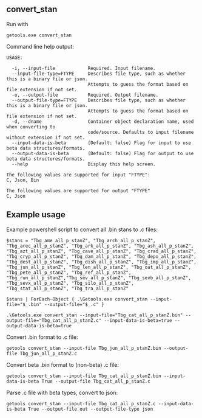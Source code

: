 ## convert_stan

Run with

    getools.exe convert_stan

Command line help output:

    USAGE:

      -i, --input-file            Required. Input filename.
      --input-file-type=FTYPE     Describes file type, such as whether this is a binary file or json.
                                  Attempts to guess the format based on file extension if not set.
      -o, --output-file           Required. Output filename.
      --output-file-type=FTYPE    Describes file type, such as whether this is a binary file or json.
                                  Attempts to guess the format based on file extension if not set.
      -d, --dname                 Container object declaration name, used when converting to
                                  code/source. Defaults to input filename without extension if not set.
      --input-data-is-beta        (Default: false) Flag for input to use beta data structures/formats.
      --output-data-is-beta       (Default: false) Flag for output to use beta data structures/formats.
      --help                      Display this help screen.

    The following values are supported for input "FTYPE":
    C, Json, Bin

    The following values are supported for output "FTYPE"
    C, Json

## Example usage

Example powershell script to convert all .bin stans to .c files:

    $stans = "Tbg_ame_all_p_stanZ", "Tbg_arch_all_p_stanZ", "Tbg_arec_all_p_stanZ", "Tbg_ark_all_p_stanZ", "Tbg_ash_all_p_stanZ", "Tbg_azt_all_p_stanZ", "Tbg_cave_all_p_stanZ", "Tbg_crad_all_p_stanZ", "Tbg_cryp_all_p_stanZ", "Tbg_dam_all_p_stanZ", "Tbg_depo_all_p_stanZ", "Tbg_dest_all_p_stanZ", "Tbg_dish_all_p_stanZ", "Tbg_imp_all_p_stanZ", "Tbg_jun_all_p_stanZ", "Tbg_len_all_p_stanZ", "Tbg_oat_all_p_stanZ", "Tbg_pete_all_p_stanZ", "Tbg_ref_all_p_stanZ", "Tbg_run_all_p_stanZ","Tbg_sev_all_p_stanZ", "Tbg_sevb_all_p_stanZ", "Tbg_sevx_all_p_stanZ", "Tbg_silo_all_p_stanZ", "Tbg_stat_all_p_stanZ", "Tbg_tra_all_p_stanZ"

    $stans | ForEach-Object { .\Getools.exe convert_stan --input-file="$_.bin" --output-file="$_.c" }

    .\Getools.exe convert_stan --input-file="Tbg_cat_all_p_stanZ.bin" --output-file="Tbg_cat_all_p_stanZ.c" --input-data-is-beta=true --output-data-is-beta=true

Convert .bin format to .c file:

    getools convert_stan --input-file Tbg_jun_all_p_stanZ.bin --output-file Tbg_jun_all_p_stanZ.c

Convert beta .bin format to (non-beta) .c file:

    getools convert_stan --input-file Tbg_cat_all_p_stanZ.bin --input-data-is-beta True --output-file Tbg_cat_all_p_stanZ.c

Parse .c file with beta types, convert to json:

    getools convert_stan --input-file Tbg_cat_all_p_stanZ.c --input-data-is-beta True --output-file out --output-file-type json
